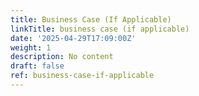 ```yaml
---
title: Business Case (If Applicable)
linkTitle: business case (if applicable)
date: '2025-04-29T17:09:00Z'
weight: 1
description: No content
draft: false
ref: business-case-if-applicable
---
```


